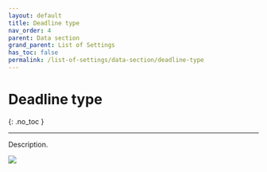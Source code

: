 ```yaml
---
layout: default
title: Deadline type
nav_order: 4
parent: Data section
grand_parent: List of Settings
has_toc: false
permalink: /list-of-settings/data-section/deadline-type
---
```


# Deadline type
{: .no_toc }

---

Description.

![](/orderlord-help-kds/assets/images/kds/section_kitchen_history_1.png)